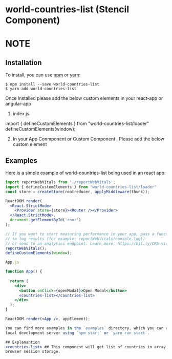 # world-countries-list (Stencil Component)

# NOTE

## Installation

To install, you can use [npm](https://npmjs.org/) or [yarn](https://yarnpkg.com):


    $ npm install --save world-countries-list
    $ yarn add world-countries-list
    
Once Installed please add the below custom elements in your react-app or angular-app

1. index.js

import { defineCustomElements } from "world-countries-list/loader"
defineCustomElements(window);

2. In your App Conmponent or Custom Component , Please add the below custom element
            <countries-list></countries-list>


## Examples

Here is a simple example of world-countries-list being used in an react app:


```jsx index.js
import reportWebVitals from './reportWebVitals';
import { defineCustomElements } from "world-countries-list/loader"
const store = createStore(rootreducer, applyMiddleware(thunk));

ReactDOM.render(
  <React.StrictMode>
    <Provider store={store}><Router /></Provider>
  </React.StrictMode>,
  document.getElementById('root')
);

// If you want to start measuring performance in your app, pass a function
// to log results (for example: reportWebVitals(console.log))
// or send to an analytics endpoint. Learn more: https://bit.ly/CRA-vitals
reportWebVitals();
defineCustomElements(window);

App.js

function App() {
  
  return (
    <div>
      <button onClick={openModal}>Open Modal</button>
      <countries-list></countries-list>
    </div>
  );
}

ReactDOM.render(<App />, appElement);

You can find more examples in the `examples` directory, which you can run in a
local development server using `npm start` or `yarn run start`.

## Explanantion
<countries-list> ## This component will get list of countries in array from external API and stored it in your 
browser session storage.


